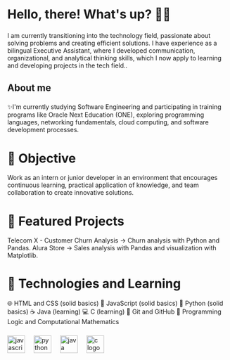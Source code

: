 <h1 align="left">Hello, there! What's up? 🐧✨</h1>

###

<p align="left">I am currently transitioning into the technology field, passionate about solving problems and creating efficient solutions.
I have experience as a bilingual Executive Assistant, where I developed communication, organizational, and analytical thinking skills, which I now apply to learning and developing projects in the tech field..</p>

###

<h2 align="left">About me</h2>

###

<p align="left">✨I'm currently studying Software Engineering and participating in training programs like Oracle Next Education (ONE), exploring programming languages, networking fundamentals, cloud computing, and software development processes.<br> </p>

###

##
# 🎯 Objective
Work as an intern or junior developer in an environment that encourages continuous learning, practical application of knowledge, and team collaboration to create innovative solutions.

##
# 📌 Featured Projects
Telecom X - Customer Churn Analysis → Churn analysis with Python and Pandas.
Alura Store → Sales analysis with Pandas and visualization with Matplotlib.
###

##
# 🚀 Technologies and Learning

🌐 HTML and CSS (solid basics)
📜 JavaScript (solid basics)
🐍 Python (solid basics)
☕ Java (learning)
💻 C (learning)
📁 Git and GitHub
🧩 Programming Logic and Computational Mathematics

###

<div align="left">
  <img src="https://cdn.jsdelivr.net/gh/devicons/devicon/icons/javascript/javascript-original.svg" height="40" alt="javascript logo"  />
  <img width="12" />
  <img src="https://cdn.jsdelivr.net/gh/devicons/devicon/icons/python/python-original.svg" height="40" alt="python logo"  />
  <img width="12" />
  <img src="https://cdn.jsdelivr.net/gh/devicons/devicon/icons/java/java-original.svg" height="40" alt="java logo"  />
  <img width="12" />
  <img src="https://cdn.jsdelivr.net/gh/devicons/devicon/icons/c/c-original.svg" height="40" alt="c logo"  />
  <img width="12" />
</div>

###
